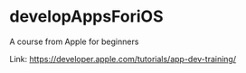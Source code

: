 # developAppsForiOS
A course from Apple for beginners

Link: https://developer.apple.com/tutorials/app-dev-training/
